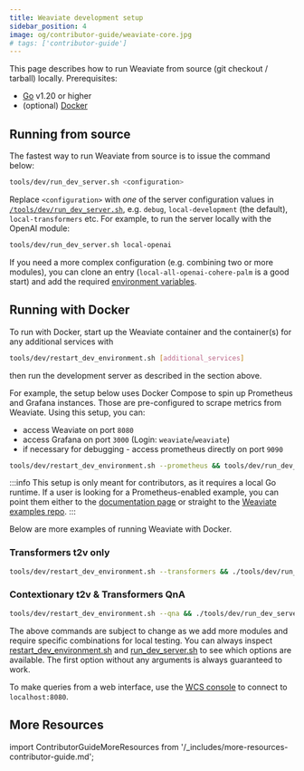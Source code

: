 ```yaml
---
title: Weaviate development setup
sidebar_position: 4
image: og/contributor-guide/weaviate-core.jpg
# tags: ['contributor-guide']
---
```

This page describes how to run Weaviate from source (git checkout / tarball) locally. Prerequisites:
* [Go](https://go.dev/dl/) v1.20 or higher
* (optional) [Docker](https://docs.docker.com/desktop/)

## Running from source

The fastest way to run Weaviate from source is to issue the command below:

```bash
tools/dev/run_dev_server.sh <configuration>
```

Replace `<configuration>` with _one_ of the server configuration values in [`/tools/dev/run_dev_server.sh`](https://github.com/weaviate/weaviate/blob/master/tools/dev/run_dev_server.sh#L26), e.g. `debug`, `local-development` (the default), `local-transformers` etc. For example, to run the server locally with the OpenAI module:

```bash
tools/dev/run_dev_server.sh local-openai
```

If you need a more complex configuration (e.g. combining two or more modules), you can clone an entry (`local-all-openai-cohere-palm` is a good start) and add the required [environment variables](../../weaviate/config-refs/env-vars.md).


## Running with Docker

To run with Docker, start up the Weaviate container and the container(s) for any additional services with

```bash
tools/dev/restart_dev_environment.sh [additional_services]
```

then run the development server as described in the section above.

For example, the setup below uses Docker Compose to spin up Prometheus and Grafana instances. Those are pre-configured to scrape metrics from Weaviate. Using this setup, you can:
- access Weaviate on port `8080`
- access Grafana on port `3000` (Login: `weaviate`/`weaviate`)
- if necessary for debugging -  access prometheus directly on port `9090`

```bash
tools/dev/restart_dev_environment.sh --prometheus && tools/dev/run_dev_server.sh local-no-modules
```

:::info
This setup is only meant for contributors, as it requires a local Go runtime. If a user is looking for a Prometheus-enabled example, you can point them either to the [documentation page](/developers/weaviate/configuration/monitoring.md) or straight to the [Weaviate examples repo](https://github.com/weaviate/weaviate-examples/tree/main/monitoring-prometheus-grafana).
:::

Below are more examples of running Weaviate with Docker.

### Transformers t2v only

```bash
tools/dev/restart_dev_environment.sh --transformers && ./tools/dev/run_dev_server.sh local-transformers
```

### Contextionary t2v & Transformers QnA

```bash
tools/dev/restart_dev_environment.sh --qna && ./tools/dev/run_dev_server.sh local-qna
```

The above commands are subject to change as we add more modules and require specific combinations for local testing. You can always inspect [restart_dev_environment.sh](https://github.com/weaviate/weaviate/blob/master/tools/dev/restart_dev_environment.sh) and [run_dev_server.sh](https://github.com/weaviate/weaviate/blob/master/tools/dev/run_dev_server.sh) to see which options are available. The first option without any arguments is always guaranteed to work.

To make queries from a web interface, use the [WCS console](https://console.weaviate.cloud) to connect to `localhost:8080`.


## More Resources

import ContributorGuideMoreResources from '/_includes/more-resources-contributor-guide.md';

<ContributorGuideMoreResources />
